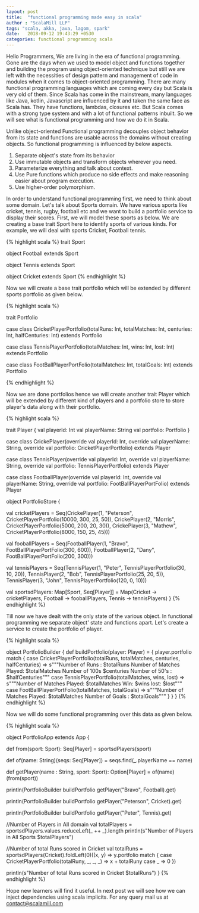 ```yaml
---
layout: post
title:  "functional programming made easy in scala"
author : "ScalaMill LLP"
tags: "scala, akka, java, lagom, spark"
date:   2018-09-12 19:43:29 +0530
categories: functional programming scala
---
```

Hello Programmers, 
We are living in the era of functional programming. Gone are the days when we used to model object and functions together and building the program using object-oriented technique but still we are left with the necessities of design pattern and management of code in modules when it comes to object-oriented programming. There are many functional programming languages which are coming every day but Scala is very old of them. Since Scala has come in the mainstream, many languages like Java, kotlin, Javascript are influenced by it and taken the same face as Scala has. They have functions, lambdas, closures etc. But Scala comes with a strong type system and with a lot of functional patterns inbuilt. So we will see what is functional programming and how we do it in Scala.

Unlike object-oriented Functional programming decouples object behavior from its state and functions are usable across the domains without creating objects. So functional programming is influenced by below aspects.

1. Separate object's state from its behavior
2. Use immutable objects and transform objects wherever you need.
3. Parameterize everything and talk about context.
4. Use Pure functions which produce no side effects and make reasoning easier about program execution.
5. Use higher-order polymorphism.

In order to understand functional programming first, we need to think about some domain. Let's talk about Sports domain. We have various sports like cricket, tennis, rugby, football etc and we want to build a portfolio service to display their scores. First, we will model these sports as below. We are creating a base trait Sport here to identify sports of various kinds. For example, we will deal with sports Cricket, Football tennis.

{% highlight scala %}
trait Sport

object Football extends Sport

object Tennis extends Sport

object Cricket extends Sport
{% endhighlight %}

Now we will create a base trait portfolio which will be extended by different sports portfolio as given below.

{% highlight scala %}

trait Portfolio

case class CricketPlayerPortfolio(totalRuns: Int, totalMatches: Int, centuries: Int, halfCenturies: Int) extends Portfolio

case class TennisPlayerPortfolio(totalMatches: Int, wins: Int, lost: Int) extends Portfolio

case class FootBallPlayerPortFolio(totalMatches: Int, totalGoals: Int) extends Portfolio

{% endhighlight %}


Now we are done portfolios hence we will create another trait Player which will be extended by different kind of players and a portfolio store to store player's data along with their portfolio.

{% highlight scala %}

trait Player {
  val playerId: Int
  val playerName: String
  val portfolio: Portfolio
}

case class CrickePlayer(override val playerId: Int, override val playerName: String, override val portfolio: CricketPlayerPortfolio) extends Player

case class TennisPlayer(override val playerId: Int, override val playerName: String, override val portfolio: TennisPlayerPortfolio) extends Player

case class FootballPlayer(override val playerId: Int, override val playerName: String, override val portfolio: FootBallPlayerPortFolio) extends Player

object PortfolioStore {

  val cricketPlayers = Seq(CrickePlayer(1, "Peterson", CricketPlayerPortfolio(10000, 300, 25, 50)),
                           CrickePlayer(2, "Morris", CricketPlayerPortfolio(5000, 200, 20, 30)),
                           CrickePlayer(3, "Mathew", CricketPlayerPortfolio(8000, 150, 25, 45)))

  val fooballPlayers = Seq(FootballPlayer(1, "Bravo", FootBallPlayerPortFolio(300, 600)),
                           FootballPlayer(2, "Dany", FootBallPlayerPortFolio(200, 300)))

  val tennisPlayers = Seq(TennisPlayer(1, "Peter", TennisPlayerPortfolio(30, 10, 20)),
                          TennisPlayer(2, "Bob", TennisPlayerPortfolio(25, 20, 5)),
                          TennisPlayer(3, "John", TennisPlayerPortfolio(120, 0, 10)))

  val sportsdPlayers: Map[Sport, Seq[Player]] = Map(Cricket -> cricketPlayers, Football -> fooballPlayers,
    Tennis -> tennisPlayers)
}
{% endhighlight %}

Till now we have dealt with the only state of the various object. In functional programming we separate object' state and functions apart. Let's create a service to create the portfolio of player.

{% highlight scala %}

object PortfolioBuilder {
  def buildPortfolio(player: Player) = {
    player.portfolio match {
      case CricketPlayerPortfolio(totalRuns, totalMatches, centuries, halfCenturies) =>
                  s"""Number of Runs : $totalRuns
                      Number of Matches Played: $totalMatches
                      Number of 100s $centuries
                      Number of 50's : $halfCenturies"""
      case TennisPlayerPortfolio(totalMatches, wins, lost) =>
                 s"""Number of Matches Played: $totalMatches
                      Win: $wins
                      lost: $lost"""
      case FootBallPlayerPortFolio(totalMatches, totalGoals) =>
                 s"""Number of Matches Played: $totalMatches
                     Number of Goals : $totalGoals"""
    }
  }
}
{% endhighlight %}

Now we will do some functional programming over this data as given below.

{% highlight scala %}

object PortfolioApp extends App {

  def from(sport: Sport): Seq[Player] = sportsdPlayers(sport)

  def of(name: String)(seqs: Seq[Player]) = seqs.find(_.playerName == name)

  def getPlayer(name : String, sport: Sport): Option[Player] = of(name)(from(sport))

  println(PortfolioBuilder buildPortfolio getPlayer("Bravo", Football).get)

  println(PortfolioBuilder buildPortfolio getPlayer("Peterson", Cricket).get)

  println(PortfolioBuilder buildPortfolio getPlayer("Peter", Tennis).get)

  //Number of Players in All domain
   val totalPlayers = sportsdPlayers.values.reduceLeft(_ ++ _).length
   println(s"Number of Players in All Sports $totalPlayers")

  //Number of total Runs scored in Cricket
  val totalRuns = sportsdPlayers(Cricket).foldLeft(0)((x, y) => y.portfolio match {
    case CricketPlayerPortfolio(totalRuny, _, _, _) => x + totalRuny
    case _ => 0
  })

  println(s"Number of total Runs scored in Cricket $totalRuns")
}
{% endhighlight %}

Hope new learners will find it useful. In next post we will see how we can inject dependencies using scala implicits. For any query mail us at contact@scalamill.com
